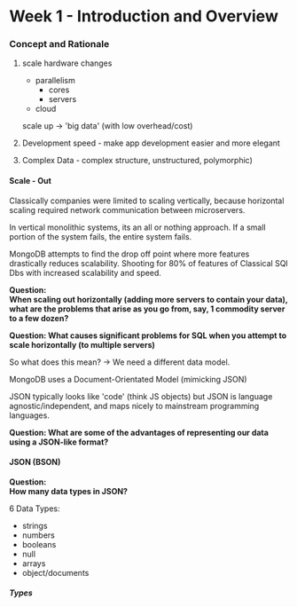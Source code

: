 # Week 1 - Introduction and Overview

### Concept and Rationale

1. scale
    hardware changes
      * parallelism
        * cores
        * servers
      * cloud

    scale up -> 'big data' (with low overhead/cost)

2. Development speed - make app development easier and more elegant
3. Complex Data - complex structure, unstructured,      polymorphic)


#### Scale - Out

Classically companies were limited to scaling vertically, because horizontal scaling required network communication between microservers.  

In vertical monolithic systems, its an all or nothing approach.  If a small portion of the system fails, the entire system fails.  

MongoDB attempts to find the drop off point where more features drastically reduces scalability.  Shooting for 80% of features of Classical SQl Dbs with increased scalability and speed.  

**Question:  
When scaling out horizontally (adding more servers to contain your data), what are the problems that arise as you go from, say, 1 commodity server to a few dozen?**  

**Question:
What causes significant problems for SQL when you attempt to scale horizontally (to multiple servers)**

So what does this mean? -> We need a different data model.

MongoDB uses a Document-Orientated Model (mimicking JSON)

JSON typically looks like 'code' (think JS objects) but JSON is language agnostic/independent, and maps nicely to mainstream programming languages.

**Question:
What are some of the advantages of representing our data using a JSON-like format?**

#### JSON (BSON)

**Question:  
How many data types in JSON?**  

6 Data Types:
  * strings
  * numbers
  * booleans
  * null
  * arrays
  * object/documents

##### Types
